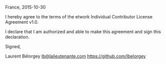 France, 2015-10-30

I hereby agree to the terms of the etwork Individual Contributor License
Agreement v1.0.

I declare that I am authorized and able to make this agreement and sign this
declaration.

Signed,

Laurent Bélorgey lb@lalieutenante.com https://github.com/lbelorgey